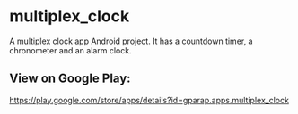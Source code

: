 # multiplex_clock

A multiplex clock app Android project.
It has a countdown timer, a chronometer and an alarm clock.

View on Google Play:
--------------------
https://play.google.com/store/apps/details?id=gparap.apps.multiplex_clock
